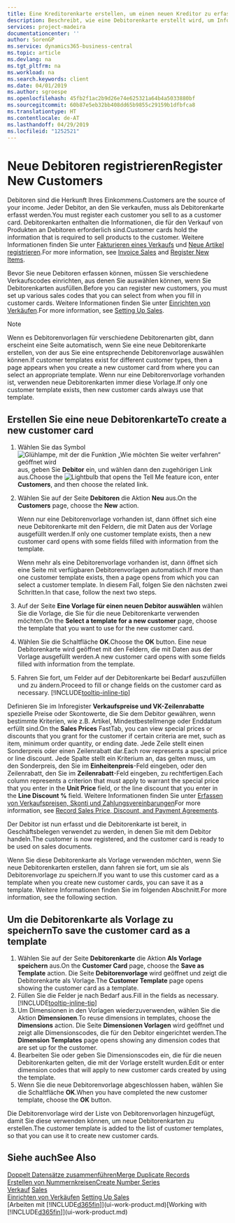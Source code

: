 ```yaml
---
title: Eine Kreditorenkarte erstellen, um einen neuen Kreditor zu erfassen | Microsoft Docs
description: Beschreibt, wie eine Debitorenkarte erstellt wird, um Informationen zu jedem neuen Debitor oder Clients zu erfassen, an die Sie verkaufen.
services: project-madeira
documentationcenter: ''
author: SorenGP
ms.service: dynamics365-business-central
ms.topic: article
ms.devlang: na
ms.tgt_pltfrm: na
ms.workload: na
ms.search.keywords: client
ms.date: 04/01/2019
ms.author: sgroespe
ms.openlocfilehash: 45fb2f1ac2b9d26e74e625321a64b4a5033880bf
ms.sourcegitcommit: 60b87e5eb32bb408dd65b9855c29159b1dfbfca8
ms.translationtype: HT
ms.contentlocale: de-AT
ms.lasthandoff: 04/29/2019
ms.locfileid: "1252521"
---
```

# <a name="register-new-customers"></a><span data-ttu-id="16dde-103">Neue Debitoren registrieren</span><span class="sxs-lookup"><span data-stu-id="16dde-103">Register New Customers</span></span>
<span data-ttu-id="16dde-104">Debitoren sind die Herkunft Ihres Einkommens.</span><span class="sxs-lookup"><span data-stu-id="16dde-104">Customers are the source of your income.</span></span> <span data-ttu-id="16dde-105">Jeder Debitor, an den Sie verkaufen, muss als Debitorenkarte erfasst werden.</span><span class="sxs-lookup"><span data-stu-id="16dde-105">You must register each customer you sell to as a customer card.</span></span> <span data-ttu-id="16dde-106">Debitorenkarten enthalten die Informationen, die für den Verkauf von Produkten an Debitoren erforderlich sind.</span><span class="sxs-lookup"><span data-stu-id="16dde-106">Customer cards hold the information that is required to sell products to the customer.</span></span> <span data-ttu-id="16dde-107">Weitere Informationen finden Sie unter [Fakturieren eines Verkaufs](sales-how-invoice-sales.md) und [Neue Artikel registrieren](inventory-how-register-new-items.md).</span><span class="sxs-lookup"><span data-stu-id="16dde-107">For more information, see [Invoice Sales](sales-how-invoice-sales.md) and [Register New Items](inventory-how-register-new-items.md).</span></span>  

<span data-ttu-id="16dde-108">Bevor Sie neue Debitoren erfassen können, müssen Sie verschiedene Verkaufscodes einrichten, aus denen Sie auswählen können, wenn Sie Debitorenkarten ausfüllen.</span><span class="sxs-lookup"><span data-stu-id="16dde-108">Before you can register new customers, you must set up various sales codes that you can select from when you fill in customer cards.</span></span> <span data-ttu-id="16dde-109">Weitere Informationen finden Sie unter [Einrichten von Verkäufen](sales-setup-sales.md).</span><span class="sxs-lookup"><span data-stu-id="16dde-109">For more information, see [Setting Up Sales](sales-setup-sales.md).</span></span>

> [!NOTE]  
>   <span data-ttu-id="16dde-110">Wenn es Debitorenvorlagen für verschiedene Debitorenarten gibt, dann erscheint eine Seite automatisch, wenn Sie eine neue Debitorenkarte erstellen, von der aus Sie eine entsprechende Debitorenvorlage auswählen können.</span><span class="sxs-lookup"><span data-stu-id="16dde-110">If customer templates exist for different customer types, then a page appears when you create a new customer card from where you can select an appropriate template.</span></span> <span data-ttu-id="16dde-111">Wenn nur eine Debitorenvorlage vorhanden ist, verwenden neue Debitorenkarten immer diese Vorlage.</span><span class="sxs-lookup"><span data-stu-id="16dde-111">If only one customer template exists, then new customer cards always use that template.</span></span>

## <a name="to-create-a-new-customer-card"></a><span data-ttu-id="16dde-112">Erstellen Sie eine neue Debitorenkarte</span><span class="sxs-lookup"><span data-stu-id="16dde-112">To create a new customer card</span></span>
1. <span data-ttu-id="16dde-113">Wählen Sie das Symbol ![Glühlampe, mit der die Funktion „Wie möchten Sie weiter verfahren“ geöffnet wird](media/ui-search/search_small.png "Wie möchten Sie weiter verfahren?") aus, geben Sie **Debitor** ein, und wählen dann den zugehörigen Link aus.</span><span class="sxs-lookup"><span data-stu-id="16dde-113">Choose the ![Lightbulb that opens the Tell Me feature](media/ui-search/search_small.png "Tell me what you want to do") icon, enter **Customers**, and then choose the related link.</span></span>  
2. <span data-ttu-id="16dde-114">Wählen Sie auf der Seite **Debitoren** die Aktion **Neu** aus.</span><span class="sxs-lookup"><span data-stu-id="16dde-114">On the **Customers** page, choose the **New** action.</span></span>

    <span data-ttu-id="16dde-115">Wenn nur eine Debitorenvorlage vorhanden ist, dann öffnet sich eine neue Debitorenkarte mit den Feldern, die mit Daten aus der Vorlage ausgefüllt werden.</span><span class="sxs-lookup"><span data-stu-id="16dde-115">If only one customer template exists, then a new customer card opens with some fields filled with information from the template.</span></span>

    <span data-ttu-id="16dde-116">Wenn mehr als eine Debitorenvorlage vorhanden ist, dann öffnet sich eine Seite mit verfügbaren Debitorenvorlagen automatisch.</span><span class="sxs-lookup"><span data-stu-id="16dde-116">If more than one customer template exists, then a page opens from which you can select a customer template.</span></span> <span data-ttu-id="16dde-117">In diesem Fall, folgen Sie den nächsten zwei Schritten.</span><span class="sxs-lookup"><span data-stu-id="16dde-117">In that case, follow the next two steps.</span></span>
3. <span data-ttu-id="16dde-118">Auf der Seite **Eine Vorlage für einen neuen Debitor auswählen** wählen Sie die Vorlage, die Sie für die neue Debitorenkarte verwenden möchten.</span><span class="sxs-lookup"><span data-stu-id="16dde-118">On the **Select a template for a new customer** page, choose the template that you want to use for the new customer card.</span></span>
4. <span data-ttu-id="16dde-119">Wählen Sie die Schaltfläche **OK**.</span><span class="sxs-lookup"><span data-stu-id="16dde-119">Choose the **OK** button.</span></span> <span data-ttu-id="16dde-120">Eine neue Debitorenkarte wird geöffnet mit den Feldern, die mit Daten aus der Vorlage ausgefüllt werden.</span><span class="sxs-lookup"><span data-stu-id="16dde-120">A new customer card opens with some fields filled with information from the template.</span></span>  
5. <span data-ttu-id="16dde-121">Fahren Sie fort, um Felder auf der Debitorenkarte bei Bedarf auszufüllen und zu ändern.</span><span class="sxs-lookup"><span data-stu-id="16dde-121">Proceed to fill or change fields on the customer card as necessary.</span></span> [!INCLUDE[tooltip-inline-tip](includes/tooltip-inline-tip_md.md)]

<span data-ttu-id="16dde-122">Definieren Sie im Inforegister **Verkaufspreise und VK-Zeilenrabatte** spezielle Preise oder Skontowerte, die Sie dem Debitor gewähren, wenn bestimmte Kriterien, wie z.B. Artikel, Mindestbestellmenge oder Enddatum erfüllt sind.</span><span class="sxs-lookup"><span data-stu-id="16dde-122">On the **Sales Prices** FastTab, you can view special prices or discounts that you grant for the customer if certain criteria are met, such as item, minimum order quantity, or ending date.</span></span> <span data-ttu-id="16dde-123">Jede Zeile stellt einen Sonderpreis oder einen Zeilenrabatt dar.</span><span class="sxs-lookup"><span data-stu-id="16dde-123">Each row represents a special price or line discount.</span></span> <span data-ttu-id="16dde-124">Jede Spalte stellt ein Kriterium an, das gelten muss, um den Sonderpreis, den Sie im **Einheitenpreis**-Feld eingeben, oder den Zeilenrabatt, den Sie im **Zeilenrabatt**-Feld eingeben, zu rechtfertigen.</span><span class="sxs-lookup"><span data-stu-id="16dde-124">Each column represents a criterion that must apply to warrant the special price that you enter in the **Unit Price** field, or the line discount that you enter in the **Line Discount %** field.</span></span> <span data-ttu-id="16dde-125">Weitere Informationen finden Sie unter [Erfassen von Verkaufspreisen, Skonti und Zahlungsvereinbarungen](sales-how-record-sales-price-discount-payment-agreements.md)</span><span class="sxs-lookup"><span data-stu-id="16dde-125">For more information, see [Record Sales Price, Discount, and Payment Agreements](sales-how-record-sales-price-discount-payment-agreements.md).</span></span>

<span data-ttu-id="16dde-126">Der Debitor ist nun erfasst und die Debitorenkarte ist bereit, in Geschäftsbelegen verwendet zu werden, in denen Sie mit dem Debitor handeln.</span><span class="sxs-lookup"><span data-stu-id="16dde-126">The customer is now registered, and the customer card is ready to be used on sales documents.</span></span>

<span data-ttu-id="16dde-127">Wenn Sie diese Debitorenkarte als Vorlage verwenden möchten, wenn Sie neue Debitorenkarten erstellen, dann fahren sie fort, um sie als Debitorenvorlage zu speichern.</span><span class="sxs-lookup"><span data-stu-id="16dde-127">If you want to use this customer card as a template when you create new customer cards, you can save it as a template.</span></span> <span data-ttu-id="16dde-128">Weitere Informationen finden Sie im folgenden Abschnitt.</span><span class="sxs-lookup"><span data-stu-id="16dde-128">For more information, see the following section.</span></span>

## <a name="to-save-the-customer-card-as-a-template"></a><span data-ttu-id="16dde-129">Um die Debitorenkarte als Vorlage zu speichern</span><span class="sxs-lookup"><span data-stu-id="16dde-129">To save the customer card as a template</span></span>
1. <span data-ttu-id="16dde-130">Wählen Sie auf der Seite **Debitorenkarte** die Aktion **Als Vorlage speichern** aus.</span><span class="sxs-lookup"><span data-stu-id="16dde-130">On the **Customer Card** page, choose the **Save as Template** action.</span></span> <span data-ttu-id="16dde-131">Die Seite **Debitorenvorlage** wird geöffnet und zeigt die Debitorenkarte als Vorlage.</span><span class="sxs-lookup"><span data-stu-id="16dde-131">The **Customer Template** page opens showing the customer card as a template.</span></span>
2. <span data-ttu-id="16dde-132">Füllen Sie die Felder je nach Bedarf aus.</span><span class="sxs-lookup"><span data-stu-id="16dde-132">Fill in the fields as necessary.</span></span> [!INCLUDE[tooltip-inline-tip](includes/tooltip-inline-tip_md.md)]
3. <span data-ttu-id="16dde-133">Um Dimensionen in den Vorlagen wiederzuverwenden, wählen Sie die Aktion **Dimensionen**.</span><span class="sxs-lookup"><span data-stu-id="16dde-133">To reuse dimensions in templates, choose the **Dimensions** action.</span></span> <span data-ttu-id="16dde-134">Die Seite **Dimensionen Vorlagen** wird geöffnet und zeigt alle Dimensionscodes, die für den Debitor eingerichtet werden.</span><span class="sxs-lookup"><span data-stu-id="16dde-134">The **Dimension Templates** page opens showing any dimension codes that are set up for the customer.</span></span>
4. <span data-ttu-id="16dde-135">Bearbeiten Sie oder geben Sie Dimensionscodes ein, die für die neuen Debitorenkarten gelten, die mit der Vorlage erstellt wurden.</span><span class="sxs-lookup"><span data-stu-id="16dde-135">Edit or enter dimension codes that will apply to new customer cards created by using the template.</span></span>  
5. <span data-ttu-id="16dde-136">Wenn Sie die neue Debitorenvorlage abgeschlossen haben, wählen Sie die Schaltfläche **OK**.</span><span class="sxs-lookup"><span data-stu-id="16dde-136">When you have completed the new customer template, choose the **OK** button.</span></span>

<span data-ttu-id="16dde-137">Die Debitorenvorlage wird der Liste von Debitorenvorlagen hinzugefügt, damit Sie diese verwenden können, um neue Debitorenkarten zu erstellen.</span><span class="sxs-lookup"><span data-stu-id="16dde-137">The customer template is added to the list of customer templates, so that you can use it to create new customer cards.</span></span>

## <a name="see-also"></a><span data-ttu-id="16dde-138">Siehe auch</span><span class="sxs-lookup"><span data-stu-id="16dde-138">See Also</span></span>
[<span data-ttu-id="16dde-139">Doppelt Datensätze zusammenführen</span><span class="sxs-lookup"><span data-stu-id="16dde-139">Merge Duplicate Records</span></span>](sales-how-merge-duplicate-records.md)  
[<span data-ttu-id="16dde-140">Erstellen von Nummernkreisen</span><span class="sxs-lookup"><span data-stu-id="16dde-140">Create Number Series</span></span>](ui-create-number-series.md)  
<span data-ttu-id="16dde-141">[Verkauf](sales-manage-sales.md)  </span><span class="sxs-lookup"><span data-stu-id="16dde-141">[Sales](sales-manage-sales.md)  </span></span>  
<span data-ttu-id="16dde-142">[Einrichten von Verkäufen](sales-setup-sales.md)  </span><span class="sxs-lookup"><span data-stu-id="16dde-142">[Setting Up Sales](sales-setup-sales.md)  </span></span>  
<span data-ttu-id="16dde-143">[Arbeiten mit [!INCLUDE[d365fin](includes/d365fin_md.md)]](ui-work-product.md)</span><span class="sxs-lookup"><span data-stu-id="16dde-143">[Working with [!INCLUDE[d365fin](includes/d365fin_md.md)]](ui-work-product.md)</span></span>
